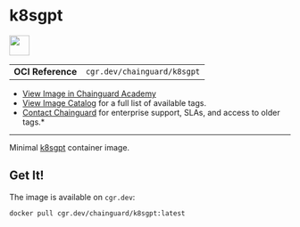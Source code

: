<!--monopod:start-->
# k8sgpt

<!--url:start-->
<a href="https://github.com/k8sgpt-ai/k8sgpt">
<!--logo:start-->
  <img src="https://storage.googleapis.com/chainguard-academy/logos/k8sgpt/logo.svg" width="36px" height="36px" />
<!--logo:end-->
</a>
<!--url:end-->

| | |
| - | - |
| **OCI Reference** | `cgr.dev/chainguard/k8sgpt` |

* [View Image in Chainguard Academy](https://edu.chainguard.dev/chainguard/chainguard-images/reference/k8sgpt/overview/)
* [View Image Catalog](https://console.enforce.dev/images/catalog) for a full list of available tags.
* [Contact Chainguard](https://www.chainguard.dev/chainguard-images) for enterprise support, SLAs, and access to older tags.*
---
<!--monopod:end-->

<!--overview:start-->
Minimal [k8sgpt](https://k8sgpt.ai/) container image.
<!--overview:end-->

<!--getting:start-->
## Get It!
The image is available on `cgr.dev`:

```
docker pull cgr.dev/chainguard/k8sgpt:latest
```
<!--getting:end-->

<!--body:start-->
<!--body:end-->

